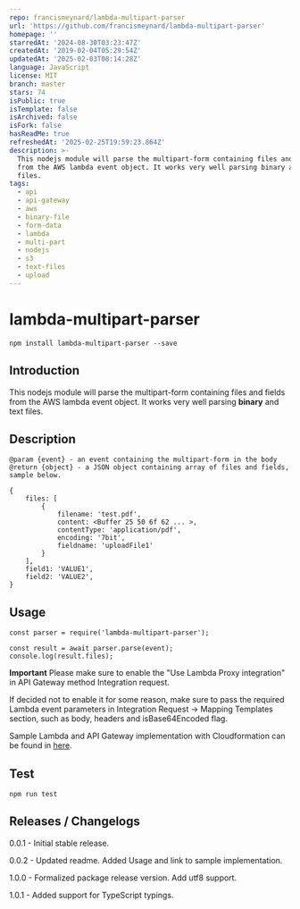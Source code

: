 ```yaml
---
repo: francismeynard/lambda-multipart-parser
url: 'https://github.com/francismeynard/lambda-multipart-parser'
homepage: ''
starredAt: '2024-08-30T03:23:47Z'
createdAt: '2019-02-04T05:29:54Z'
updatedAt: '2025-02-03T08:14:28Z'
language: JavaScript
license: MIT
branch: master
stars: 74
isPublic: true
isTemplate: false
isArchived: false
isFork: false
hasReadMe: true
refreshedAt: '2025-02-25T19:59:23.864Z'
description: >-
  This nodejs module will parse the multipart-form containing files and fields
  from the AWS lambda event object. It works very well parsing binary and text
  files.
tags:
  - api
  - api-gateway
  - aws
  - binary-file
  - form-data
  - lambda
  - multi-part
  - nodejs
  - s3
  - text-files
  - upload
---
```


# lambda-multipart-parser
```
npm install lambda-multipart-parser --save
```

## Introduction
This nodejs module will parse the multipart-form containing files and fields from the AWS lambda event object. It works very well parsing **binary** and text files.

## Description
```
@param {event} - an event containing the multipart-form in the body
@return {object} - a JSON object containing array of files and fields, sample below.

{
    files: [
        {
            filename: 'test.pdf',
            content: <Buffer 25 50 6f 62 ... >,
            contentType: 'application/pdf',
            encoding: '7bit',
            fieldname: 'uploadFile1'
        }
    ],
    field1: 'VALUE1',
    field2: 'VALUE2',
}
```

## Usage
```
const parser = require('lambda-multipart-parser');

const result = await parser.parse(event);
console.log(result.files);
```

**Important**
Please make sure to enable the "Use Lambda Proxy integration" in API Gateway method Integration request. 

If decided not to enable it for some reason, make sure to pass the required Lambda event parameters in Integration Request -> Mapping Templates section, such as body, headers and isBase64Encoded flag.

Sample Lambda and API Gateway implementation with Cloudformation can be found in [here](http://francismeynard.github.io/aws-upload-document-service).

## Test
```
npm run test
```

## Releases / Changelogs

0.0.1 - Initial stable release.

0.0.2 - Updated readme. Added Usage and link to sample implementation.

1.0.0 - Formalized package release version. Add utf8 support.

1.0.1 - Added support for TypeScript typings.
